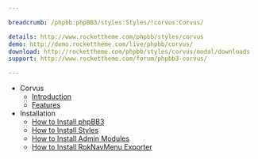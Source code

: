 ```yaml
---

breadcrumb: /phpbb:phpBB3/styles:Styles/!corvus:Corvus/

details: http://www.rockettheme.com/phpbb/styles/corvus
demo: http://demo.rockettheme.com/live/phpbb/corvus/
download: http://rockettheme.com/phpbb/styles/corvus/modal/downloads
support: http://www.rockettheme.com/forum/phpbb3-corvus/

---
```


* Corvus
	* [Introduction](INDEX.md#introduction)
	* [Features](INDEX.md#features)
* Installation
	* [How to Install phpBB3](../../start/install.md)
	* [How to Install Styles](../../start/styles.md)
	* [How to Install Admin Modules](../../start/styles.md#installing-administrative-modules)
	* [How to Install RokNavMenu Exporter](../../modules/roknavmenu.md)